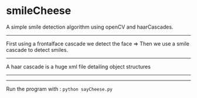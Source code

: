 # smileCheese
A simple smile detection algorithm using openCV and haarCascades.<hr>
First using a frontalface cascade we detect the face => Then we use a smile cascade to detect smiles.<hr>
A haar cascade is a huge xml file detailing object structures<hr>
<hr>
Run the program with :
<code>python sayCheese.py</code>
